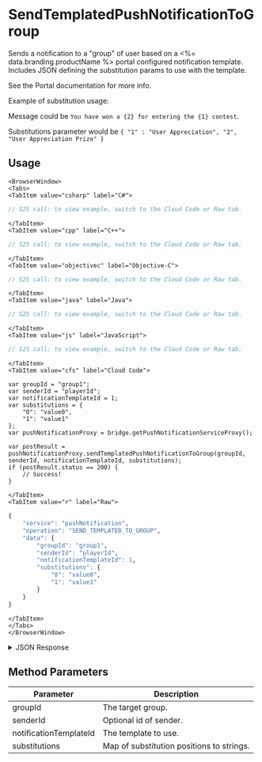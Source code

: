 # SendTemplatedPushNotificationToGroup

Sends a notification to a "group" of user based on a <%= data.branding.productName %> portal configured notification template. Includes JSON defining the substitution params to use with the template.

See the Portal documentation for more info.

Example of substitution usage:

Message could be `You have won a {2} for entering the {1} contest`.

Substitutions parameter would be `{ "1" : "User Appreciation", "2", "User Appreciation Prize" }`

<PartialServop service_name="pushNotification" operation_name="SEND_TEMPLATED_TO_GROUP" />

## Usage

```mdx-code-block
<BrowserWindow>
<Tabs>
<TabItem value="csharp" label="C#">
```

```csharp
// S2S call: to view example, switch to the Cloud Code or Raw tab.
```

```mdx-code-block
</TabItem>
<TabItem value="cpp" label="C++">
```

```cpp
// S2S call: to view example, switch to the Cloud Code or Raw tab.
```

```mdx-code-block
</TabItem>
<TabItem value="objectivec" label="Objective-C">
```

```objectivec
// S2S call: to view example, switch to the Cloud Code or Raw tab.
```

```mdx-code-block
</TabItem>
<TabItem value="java" label="Java">
```

```java
// S2S call: to view example, switch to the Cloud Code or Raw tab.
```

```mdx-code-block
</TabItem>
<TabItem value="js" label="JavaScript">
```

```javascript
// S2S call: to view example, switch to the Cloud Code or Raw tab.
```

```mdx-code-block
</TabItem>
<TabItem value="cfs" label="Cloud Code">
```

```cfscript
var groupId = "group1";
var senderId = "playerId";
var notificationTemplateId = 1;
var substitutions = {
	"0": "value0",
	"1": "value1"
};
var pushNotificationProxy = bridge.getPushNotificationServiceProxy();

var postResult = pushNotificationProxy.sendTemplatedPushNotificationToGroup(groupId, senderId, notificationTemplateId, substitutions);
if (postResult.status == 200) {
    // Success!
}
```

```mdx-code-block
</TabItem>
<TabItem value="r" label="Raw">
```

```r
{
	"service": "pushNotification",
	"operation": "SEND_TEMPLATED_TO_GROUP",
	"data": {
		"groupId": "group1",
		"senderId": "playerId",
		"notificationTemplateId": 1,
		"substitutions": {
			"0": "value0",
			"1": "value1"
		}
	}
}
```

```mdx-code-block
</TabItem>
</Tabs>
</BrowserWindow>
```

<details>
<summary>JSON Response</summary>

```json
{
    "packetId": 1,
    "messageResponses": [
        {
            "status": 200,
            "data": null
        }
    ]
}
```
</details>

## Method Parameters
Parameter | Description
--------- | -----------
groupId | The target group. 
senderId | Optional id of sender. 
notificationTemplateId | The template to use. 
substitutions | Map of substitution positions to strings. 


